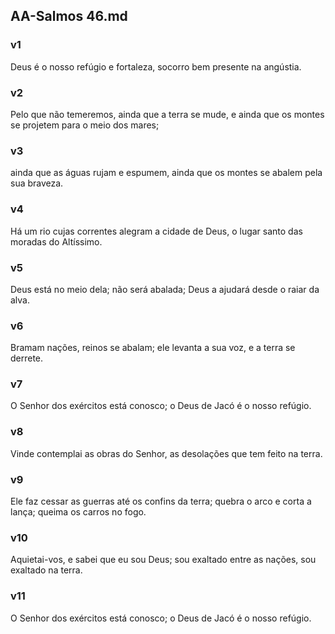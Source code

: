 ## AA-Salmos 46.md
### v1
 Deus é o nosso refúgio e fortaleza, socorro bem presente na angústia.
### v2
 Pelo que não temeremos, ainda que a terra se mude, e ainda que os montes se projetem para o meio dos mares;
### v3
 ainda que as águas rujam e espumem, ainda que os montes se abalem pela sua braveza.
### v4
 Há um rio cujas correntes alegram a cidade de Deus, o lugar santo das moradas do Altíssimo.
### v5
 Deus está no meio dela; não será abalada; Deus a ajudará desde o raiar da alva.
### v6
 Bramam nações, reinos se abalam; ele levanta a sua voz, e a terra se derrete.
### v7
 O Senhor dos exércitos está conosco; o Deus de Jacó é o nosso refúgio.
### v8
 Vinde contemplai as obras do Senhor, as desolações que tem feito na terra.
### v9
 Ele faz cessar as guerras até os confins da terra; quebra o arco e corta a lança; queima os carros no fogo.
### v10
 Aquietai-vos, e sabei que eu sou Deus; sou exaltado entre as nações, sou exaltado na terra.
### v11
 O Senhor dos exércitos está conosco; o Deus de Jacó é o nosso refúgio.
